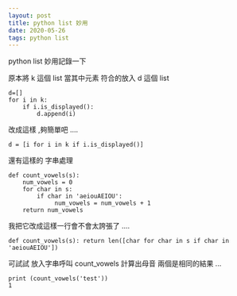 ```yaml
---
layout: post
title: python list 妙用
date: 2020-05-26
tags: python list
---
```


python list 妙用記錄一下

原本將 k 這個 list 當其中元素 符合的放入 d 這個 list 
```
d=[]
for i in k:
    if i.is_displayed():
        d.append(i)
```

改成這樣 ,夠簡單吧 ....
```
d = [i for i in k if i.is_displayed()]
```

還有這樣的 字串處理
```
def count_vowels(s):
    num_vowels = 0
    for char in s:
        if char in 'aeiouAEIOU':
             num_vowels = num_vowels + 1
    return num_vowels
```    

我把它改成這樣一行會不會太誇張了 ....
```
def count_vowels(s): return len([char for char in s if char in 'aeiouAEIOU'])
```

可試試 放入字串呼叫 count_vowels 計算出母音 兩個是相同的結果 ...
```
print (count_vowels('test'))
1
```
